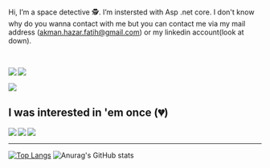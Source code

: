 Hi, I’m a space detective :detective:. I’m instersted with Asp .net core. I don't know why do you wanna contact with me but you can contact me via my mail address (akman.hazar.fatih@gmail.com) or my linkedin account(look at down).

<br/>

<a target="_blank" href="https://www.linkedin.com/in/hazar-fatih-akman"><img align="left" src="https://img.shields.io/badge/LinkedIn-0077B5?style=for-the-badge&logo=linkedin&logoColor=white" /></a>
<img align="left" src="https://img.shields.io/badge/C%23-239120?style=for-the-badge&logo=c-sharp&logoColor=white" />
<br/>

<img align="left" src="https://komarev.com/ghpvc/?username=HazarFatihAkman&style=for-the-badge">
<br />

I was interested in 'em once  (:broken_heart:)
---------------------------------------------------------
<img align="left" src="https://img.shields.io/badge/PHP-777BB4?style=for-the-badge&logo=php&logoColor=white" />
<img align="left" src="https://img.shields.io/badge/JavaScript-323330?style=for-the-badge&logo=javascript&logoColor=F7DF1E" />
<img align="left" src="https://img.shields.io/badge/Python-3776AB?style=for-the-badge&logo=python&logoColor=white" />

<br />

---------------------------------------------------------

[![Top Langs](https://github-readme-stats.vercel.app/api/top-langs/?username=HazarFatihAkman&layout=compact)](https://github.com/anuraghazra/github-readme-stats)
![Anurag's GitHub stats](https://github-readme-stats.vercel.app/api?username=HazarFatihAkman&count_private=true&show_icons=true)
<br />
